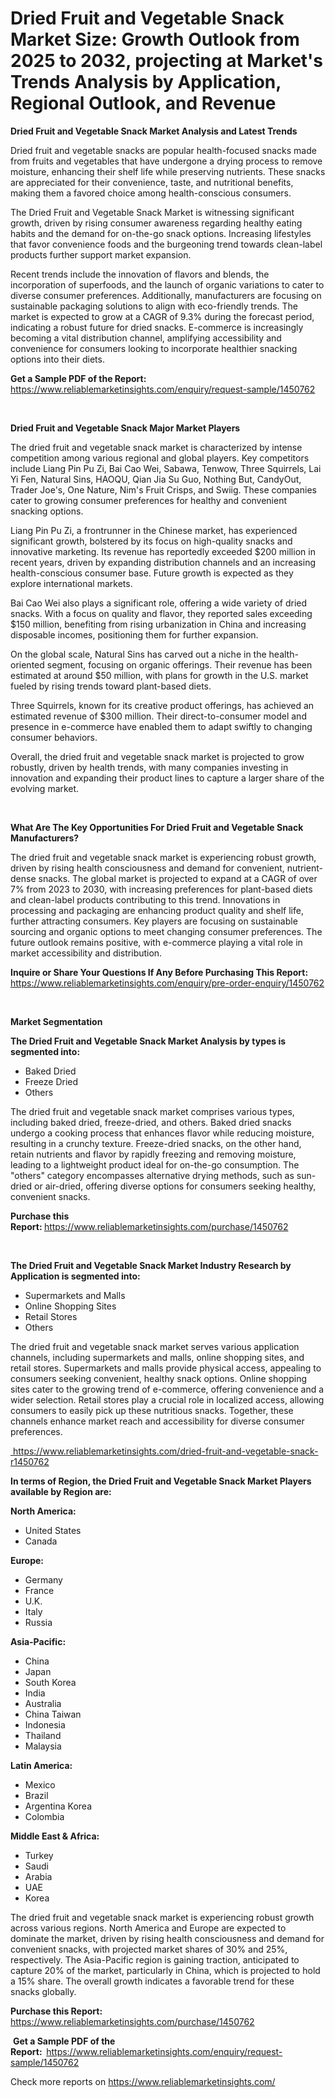 <p><h1>Dried Fruit and Vegetable Snack Market Size: Growth Outlook from 2025 to 2032, projecting at Market's Trends Analysis by Application, Regional Outlook, and Revenue</h1></p><p><strong>Dried Fruit and Vegetable Snack Market Analysis and Latest Trends</strong></p>
<p><p>Dried fruit and vegetable snacks are popular health-focused snacks made from fruits and vegetables that have undergone a drying process to remove moisture, enhancing their shelf life while preserving nutrients. These snacks are appreciated for their convenience, taste, and nutritional benefits, making them a favored choice among health-conscious consumers.</p><p>The Dried Fruit and Vegetable Snack Market is witnessing significant growth, driven by rising consumer awareness regarding healthy eating habits and the demand for on-the-go snack options. Increasing lifestyles that favor convenience foods and the burgeoning trend towards clean-label products further support market expansion. </p><p>Recent trends include the innovation of flavors and blends, the incorporation of superfoods, and the launch of organic variations to cater to diverse consumer preferences. Additionally, manufacturers are focusing on sustainable packaging solutions to align with eco-friendly trends. The market is expected to grow at a CAGR of 9.3% during the forecast period, indicating a robust future for dried snacks. E-commerce is increasingly becoming a vital distribution channel, amplifying accessibility and convenience for consumers looking to incorporate healthier snacking options into their diets.</p></p>
<p><strong>Get a Sample PDF of the Report:&nbsp;</strong> <a href="https://www.reliablemarketinsights.com/enquiry/request-sample/1450762?utm_campaign=2281&utm_medium=2&utm_source=Github&utm_content=ia&utm_term=15022025&utm_id=dried-fruit-and-vegetable-snack">https://www.reliablemarketinsights.com/enquiry/request-sample/1450762</a></p>
<p>&nbsp;</p>
<p><strong>Dried Fruit and Vegetable Snack Major Market Players</strong></p>
<p><p>The dried fruit and vegetable snack market is characterized by intense competition among various regional and global players. Key competitors include Liang Pin Pu Zi, Bai Cao Wei, Sabawa, Tenwow, Three Squirrels, Lai Yi Fen, Natural Sins, HAOQU, Qian Jia Su Guo, Nothing But, CandyOut, Trader Joe's, One Nature, Nim's Fruit Crisps, and Swiig. These companies cater to growing consumer preferences for healthy and convenient snacking options.</p><p>Liang Pin Pu Zi, a frontrunner in the Chinese market, has experienced significant growth, bolstered by its focus on high-quality snacks and innovative marketing. Its revenue has reportedly exceeded $200 million in recent years, driven by expanding distribution channels and an increasing health-conscious consumer base. Future growth is expected as they explore international markets.</p><p>Bai Cao Wei also plays a significant role, offering a wide variety of dried snacks. With a focus on quality and flavor, they reported sales exceeding $150 million, benefiting from rising urbanization in China and increasing disposable incomes, positioning them for further expansion.</p><p>On the global scale, Natural Sins has carved out a niche in the health-oriented segment, focusing on organic offerings. Their revenue has been estimated at around $50 million, with plans for growth in the U.S. market fueled by rising trends toward plant-based diets.</p><p>Three Squirrels, known for its creative product offerings, has achieved an estimated revenue of $300 million. Their direct-to-consumer model and presence in e-commerce have enabled them to adapt swiftly to changing consumer behaviors.</p><p>Overall, the dried fruit and vegetable snack market is projected to grow robustly, driven by health trends, with many companies investing in innovation and expanding their product lines to capture a larger share of the evolving market.</p></p>
<p>&nbsp;</p>
<p><strong>What Are The Key Opportunities For Dried Fruit and Vegetable Snack Manufacturers?</strong></p>
<p><p>The dried fruit and vegetable snack market is experiencing robust growth, driven by rising health consciousness and demand for convenient, nutrient-dense snacks. The global market is projected to expand at a CAGR of over 7% from 2023 to 2030, with increasing preferences for plant-based diets and clean-label products contributing to this trend. Innovations in processing and packaging are enhancing product quality and shelf life, further attracting consumers. Key players are focusing on sustainable sourcing and organic options to meet changing consumer preferences. The future outlook remains positive, with e-commerce playing a vital role in market accessibility and distribution.</p></p>
<p><strong>Inquire or Share Your Questions If Any Before Purchasing This Report:</strong> <a href="https://www.reliablemarketinsights.com/enquiry/pre-order-enquiry/1450762?utm_campaign=2281&utm_medium=2&utm_source=Github&utm_content=ia&utm_term=15022025&utm_id=dried-fruit-and-vegetable-snack">https://www.reliablemarketinsights.com/enquiry/pre-order-enquiry/1450762</a></p>
<p>&nbsp;</p>
<p><strong>Market Segmentation</strong></p>
<p><strong>The Dried Fruit and Vegetable Snack Market Analysis by types is segmented into:</strong></p>
<p><ul><li>Baked Dried</li><li>Freeze Dried</li><li>Others</li></ul></p>
<p><p>The dried fruit and vegetable snack market comprises various types, including baked dried, freeze-dried, and others. Baked dried snacks undergo a cooking process that enhances flavor while reducing moisture, resulting in a crunchy texture. Freeze-dried snacks, on the other hand, retain nutrients and flavor by rapidly freezing and removing moisture, leading to a lightweight product ideal for on-the-go consumption. The "others" category encompasses alternative drying methods, such as sun-dried or air-dried, offering diverse options for consumers seeking healthy, convenient snacks.</p></p>
<p><strong>Purchase this Report:&nbsp;</strong><a href="https://www.reliablemarketinsights.com/purchase/1450762?utm_campaign=2281&utm_medium=2&utm_source=Github&utm_content=ia&utm_term=15022025&utm_id=dried-fruit-and-vegetable-snack">https://www.reliablemarketinsights.com/purchase/1450762</a></p>
<p>&nbsp;</p>
<p><strong>The Dried Fruit and Vegetable Snack Market Industry Research by Application is segmented into:</strong></p>
<p><ul><li>Supermarkets and Malls</li><li>Online Shopping Sites</li><li>Retail Stores</li><li>Others</li></ul></p>
<p><p>The dried fruit and vegetable snack market serves various application channels, including supermarkets and malls, online shopping sites, and retail stores. Supermarkets and malls provide physical access, appealing to consumers seeking convenient, healthy snack options. Online shopping sites cater to the growing trend of e-commerce, offering convenience and a wider selection. Retail stores play a crucial role in localized access, allowing consumers to easily pick up these nutritious snacks. Together, these channels enhance market reach and accessibility for diverse consumer preferences.</p></p>
<p><a href="https://www.reliablemarketinsights.com/dried-fruit-and-vegetable-snack-r1450762?utm_campaign=2281&utm_medium=2&utm_source=Github&utm_content=ia&utm_term=15022025&utm_id=dried-fruit-and-vegetable-snack">&nbsp;https://www.reliablemarketinsights.com/dried-fruit-and-vegetable-snack-r1450762</a></p>
<p><strong>In terms of Region, the Dried Fruit and Vegetable Snack Market Players available by Region are:</strong></p>
<p>
    <p> <strong> North America: </strong>
        <ul>
            <li>United States</li>
            <li>Canada</li>
        </ul>
        </p> 
    <p> <strong> Europe: </strong>
        <ul>
            <li>Germany</li>
            <li>France</li>
            <li>U.K.</li>
            <li>Italy</li>
            <li>Russia</li>
        </ul>
        </p> 
    <p> <strong> Asia-Pacific: </strong>
        <ul>
            <li>China</li>
            <li>Japan</li>
            <li>South Korea</li>
            <li>India</li>
            <li>Australia</li>
            <li>China Taiwan</li>
            <li>Indonesia</li>
            <li>Thailand</li>
            <li>Malaysia</li>
        </ul>
        </p> 
    <p> <strong> Latin America: </strong>
        <ul>
            <li>Mexico</li>
            <li>Brazil</li>
            <li>Argentina Korea</li>
            <li>Colombia</li>
        </ul>
        </p> 
    <p> <strong> Middle East & Africa: </strong>
        <ul>
            <li>Turkey</li>
            <li>Saudi</li>
            <li>Arabia</li>
            <li>UAE</li>
            <li>Korea</li>
        </ul>
    </p>
    </p>
<p><p>The dried fruit and vegetable snack market is experiencing robust growth across various regions. North America and Europe are expected to dominate the market, driven by rising health consciousness and demand for convenient snacks, with projected market shares of 30% and 25%, respectively. The Asia-Pacific region is gaining traction, anticipated to capture 20% of the market, particularly in China, which is projected to hold a 15% share. The overall growth indicates a favorable trend for these snacks globally.</p></p>
<p><strong>Purchase this Report: </strong><a href="https://www.reliablemarketinsights.com/purchase/1450762?utm_campaign=2281&utm_medium=2&utm_source=Github&utm_content=ia&utm_term=15022025&utm_id=dried-fruit-and-vegetable-snack">https://www.reliablemarketinsights.com/purchase/1450762</a></p>
<p>&nbsp;<strong>Get a Sample PDF of the Report:&nbsp;&nbsp;</strong><a href="https://www.reliablemarketinsights.com/enquiry/request-sample/1450762?utm_campaign=2281&utm_medium=2&utm_source=Github&utm_content=ia&utm_term=15022025&utm_id=dried-fruit-and-vegetable-snack">https://www.reliablemarketinsights.com/enquiry/request-sample/1450762</a></p>
<p><strong></strong></p>
<p>Check more reports on <a href="https://www.reliablemarketinsights.com/?utm_campaign=2281&utm_medium=2&utm_source=Github&utm_content=ia&utm_term=15022025&utm_id=dried-fruit-and-vegetable-snack">https://www.reliablemarketinsights.com/</a></p>